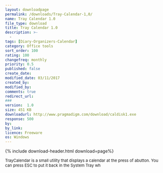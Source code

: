 ```yaml
---
layout: downloadpage
permalink: /downloads/Tray-Calendar-1,0/
name: Tray Calendar 1.0
file_type: download
title: Tray Calendar 1.0
description: >-
  -
tags: [Diary-Organizers-Calendar]
category: Office tools
sort_order: 100
rating: 100
changefreq: monthly
priority: 0.5
published: false
create_date: 
modified_date: 03/11/2017
created_by: 
modified_by: 
comments: true
redirect_url: 
### 
version:  1.0
size: 451 KB
downloadurl: http://www.pragmadigm.com/download/caldisk1.exe
response: 500
by: 
by_link: 
licence: Freeware
os: Windows
---
```


{% include download-header.html download=page%}

<p style="fix-download-text !important">
<p><font size="2"><p>TrayCalendar is a small utility that displays a calendar at the press of abutton. You can press ESC to put it back in the System Tray wh</p></p></p>
